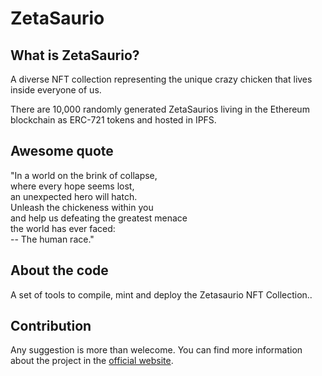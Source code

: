 # ZetaSaurio

## What is ZetaSaurio?

A diverse NFT collection representing the unique crazy chicken that lives inside everyone of us.

There are 10,000 randomly generated ZetaSaurios living in the Ethereum blockchain as ERC-721 tokens and hosted in IPFS.

## Awesome quote

"In a world on the brink of collapse,<br>
where every hope seems lost,<br>
an unexpected hero will hatch.<br>
Unleash the chickeness within you<br>
and help us defeating the greatest menace<br>
the world has ever faced:<br>
-- The human race."

## About the code

A set of tools to compile, mint and deploy the Zetasaurio NFT Collection..

## Contribution

Any suggestion is more than welecome. You can find more information about the project in the [official website](https://zetasaurio.com).

